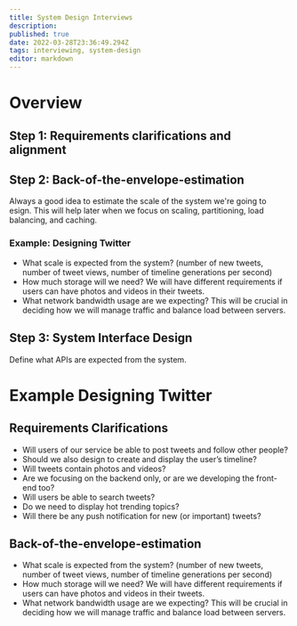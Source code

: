 ```yaml
---
title: System Design Interviews
description: 
published: true
date: 2022-03-28T23:36:49.294Z
tags: interviewing, system-design
editor: markdown
---
```


# Overview 
## Step 1: Requirements clarifications and alignment

## Step 2: Back-of-the-envelope-estimation
Always a good idea to estimate the scale of the system we're going to esign. This will help later when we focus on scaling, partitioning, load balancing, and caching. 
### Example: Designing Twitter
- What scale is expected from the system? (number of new tweets, number of tweet views, number of timeline generations per second)
- How much storage will we need? We will have different requirements if users can have photos and videos in their tweets.
- What network bandwidth usage are we expecting? This will be crucial in deciding how we will manage traffic and balance load between servers.

## Step 3: System Interface Design
Define what APIs are expected from the system. 

# Example Designing Twitter
## Requirements Clarifications
- Will users of our service be able to post tweets and follow other people?
- Should we also design to create and display the user’s timeline?
- Will tweets contain photos and videos?
- Are we focusing on the backend only, or are we developing the front-end too?
- Will users be able to search tweets?
- Do we need to display hot trending topics?
- Will there be any push notification for new (or important) tweets?

## Back-of-the-envelope-estimation
- What scale is expected from the system? (number of new tweets, number of tweet views, number of timeline generations per second)
- How much storage will we need? We will have different requirements if users can have photos and videos in their tweets.
- What network bandwidth usage are we expecting? This will be crucial in deciding how we will manage traffic and balance load between servers.
